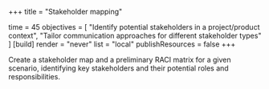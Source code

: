 +++
title = "Stakeholder mapping"

time = 45
objectives = [
    "Identify potential stakeholders in a project/product context", 
    "Tailor communication approaches for different stakeholder types"
]
[build]
  render = "never"
  list = "local"
  publishResources = false
+++

Create a stakeholder map and a preliminary RACI matrix for a given scenario, identifying key stakeholders and their potential roles and responsibilities. 
